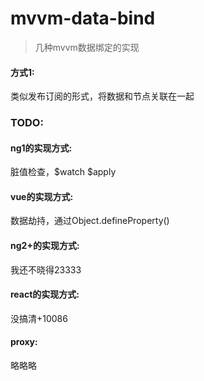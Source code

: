 # mvvm-data-bind
> 几种mvvm数据绑定的实现

#### 方式1:
类似发布订阅的形式，将数据和节点关联在一起

### TODO:

#### ng1的实现方式:
脏值检查，$watch $apply

#### vue的实现方式:
数据劫持，通过Object.defineProperty()

#### ng2+的实现方式:
我还不晓得23333

#### react的实现方式:
没搞清+10086

#### proxy:
略略略

